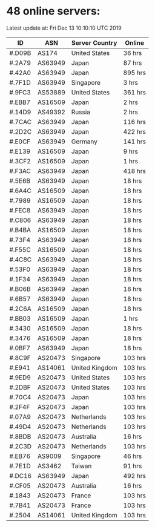 # 48 online servers:

Latest update at: Fri Dec 13 10:10:10 UTC 2019

| ID | ASN | Server Country | Online |
| -- | --- | -------------- | ------ |
| #.D09B | AS174 | United States | 36 hrs |
| #.2A79 | AS63949 | Japan | 87 hrs |
| #.42A0 | AS63949 | Japan | 895 hrs |
| #.7F1D | AS63949 | Singapore | 3 hrs |
| #.9FC3 | AS53889 | United States | 361 hrs |
| #.EBB7 | AS16509 | Japan | 2 hrs |
| #.14D9 | AS49392 | Russia | 2 hrs |
| #.7CAC | AS63949 | Japan | 116 hrs |
| #.2D2C | AS63949 | Japan | 422 hrs |
| #.E0CF | AS63949 | Germany | 141 hrs |
| #.E139 | AS16509 | Japan | 9 hrs |
| #.3CF2 | AS16509 | Japan | 1 hrs |
| #.F3AC | AS63949 | Japan | 418 hrs |
| #.5E6B | AS63949 | Japan | 18 hrs |
| #.6A4C | AS16509 | Japan | 18 hrs |
| #.7989 | AS16509 | Japan | 18 hrs |
| #.FEC8 | AS63949 | Japan | 18 hrs |
| #.C806 | AS63949 | Japan | 18 hrs |
| #.B4BA | AS16509 | Japan | 18 hrs |
| #.73F4 | AS63949 | Japan | 18 hrs |
| #.F55C | AS16509 | Japan | 18 hrs |
| #.4C8C | AS63949 | Japan | 18 hrs |
| #.53F0 | AS63949 | Japan | 18 hrs |
| #.1F34 | AS63949 | Japan | 18 hrs |
| #.B06B | AS63949 | Japan | 18 hrs |
| #.6B57 | AS63949 | Japan | 18 hrs |
| #.2C6A | AS16509 | Japan | 18 hrs |
| #.BB03 | AS16509 | Japan | 1 hrs |
| #.3430 | AS16509 | Japan | 18 hrs |
| #.3476 | AS16509 | Japan | 18 hrs |
| #.0BF7 | AS63949 | Japan | 18 hrs |
| #.8C9F | AS20473 | Singapore | 103 hrs |
| #.E941 | AS14061 | United Kingdom | 103 hrs |
| #.9ED9 | AS20473 | United States | 103 hrs |
| #.2DBF | AS20473 | United States | 103 hrs |
| #.70C4 | AS20473 | Japan | 103 hrs |
| #.2F4F | AS20473 | Japan | 103 hrs |
| #.07A9 | AS20473 | Netherlands | 103 hrs |
| #.49D4 | AS20473 | Netherlands | 103 hrs |
| #.8BDB | AS20473 | Australia | 16 hrs |
| #.2C3D | AS20473 | Netherlands | 103 hrs |
| #.EB76 | AS9009 | Singapore | 46 hrs |
| #.7E1D | AS3462 | Taiwan | 91 hrs |
| #.DC16 | AS63949 | Japan | 492 hrs |
| #.CF05 | AS20473 | Australia | 16 hrs |
| #.1843 | AS20473 | France | 103 hrs |
| #.7B41 | AS20473 | France | 103 hrs |
| #.2504 | AS14061 | United Kingdom | 103 hrs |


